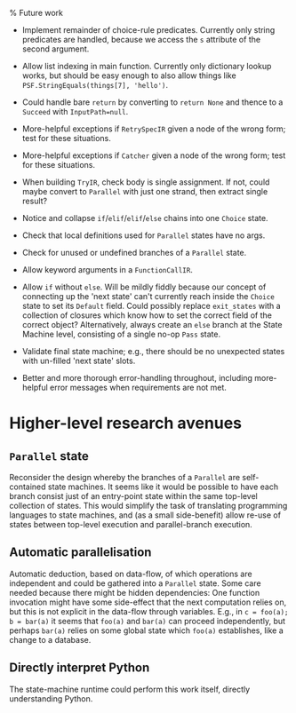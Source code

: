 % Future work

* Implement remainder of choice-rule predicates.  Currently only
  string predicates are handled, because we access the `s` attribute
  of the second argument.

* Allow list indexing in main function.  Currently only dictionary
  lookup works, but should be easy enough to also allow things like
  `PSF.StringEquals(things[7], 'hello')`.

* Could handle bare `return` by converting to `return None` and
  thence to a `Succeed` with `InputPath=null`.

* More-helpful exceptions if `RetrySpecIR` given a node of the wrong
  form; test for these situations.

* More-helpful exceptions if `Catcher` given a node of the wrong
  form; test for these situations.

* When building `TryIR`, check body is single assignment.  If not,
  could maybe convert to `Parallel` with just one strand, then extract
  single result?

* Notice and collapse `if`/`elif`/`elif`/`else` chains into one
  `Choice` state.

* Check that local definitions used for `Parallel` states have no
  args.

* Check for unused or undefined branches of a `Parallel` state.

* Allow keyword arguments in a `FunctionCallIR`.

* Allow `if` without `else`.  Will be mildly fiddly because our
  concept of connecting up the 'next state' can't currently reach
  inside the `Choice` state to set its `Default` field.  Could
  possibly replace `exit_states` with a collection of closures which
  know how to set the correct field of the correct object?
  Alternatively, always create an `else` branch at the State Machine
  level, consisting of a single no-op `Pass` state.

* Validate final state machine; e.g., there should be no unexpected
  states with un-filled 'next state' slots.

* Better and more thorough error-handling throughout, including
  more-helpful error messages when requirements are not met.


# Higher-level research avenues

## `Parallel` state

Reconsider the design whereby the branches of a `Parallel` are
self-contained state machines.  It seems like it would be possible to
have each branch consist just of an entry-point state within the same
top-level collection of states.  This would simplify the task of
translating programming languages to state machines, and (as a small
side-benefit) allow re-use of states between top-level execution and
parallel-branch execution.

## Automatic parallelisation

Automatic deduction, based on data-flow, of which operations are
independent and could be gathered into a `Parallel` state.  Some care
needed because there might be hidden dependencies: One function
invocation might have some side-effect that the next computation
relies on, but this is not explicit in the data-flow through
variables.  E.g., in `c = foo(a); b = bar(a)` it seems that `foo(a)`
and `bar(a)` can proceed independently, but perhaps `bar(a)` relies on
some global state which `foo(a)` establishes, like a change to a
database.

## Directly interpret Python

The state-machine runtime could perform this work itself, directly
understanding Python.
